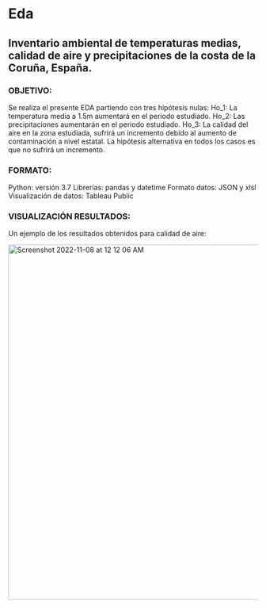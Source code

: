 # Eda

## Inventario ambiental de temperaturas medias, calidad de aire y precipitaciones de la costa de la Coruña, España.


### OBJETIVO:
Se realiza el presente EDA partiendo con tres hipótesis nulas:
Ho_1: La temperatura media a 1.5m aumentará en el periodo estudiado.
Ho_2: Las precipitaciones aumentarán en el periodo estudiado.
Ho_3: La calidad del aire en la zona estudiada, sufrirá un incremento debido al aumento de contaminación a nivel estatal.
La hipótesis alternativa en todos los casos es que no sufrirá un incremento.


### FORMATO:
Python: versión 3.7
Librerías: pandas y datetime
Formato datos: JSON y xlsl 
Visualización de datos: Tableau Public

### VISUALIZACIÓN RESULTADOS:
Un ejemplo de los resultados obtenidos para calidad de aire:

<img width="717" alt="Screenshot 2022-11-08 at 12 12 06 AM" src="https://user-images.githubusercontent.com/111979860/200435097-f003bc47-39f3-4756-bb92-318b21249dc1.png">

